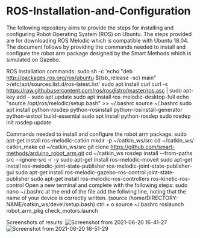 # ROS-Installation-and-Configuration

The following repository aims to provide the steps for installing and configuring Robot Operating System (ROS) on Ubuntu. The steps provided are for downloading ROS Melodic which is compatible with Ubuntu 18.04. The document follows by providing the commands needed to install and configure the robot arm package designed by the Smart Methods which is simulated on Gazebo. 

ROS installation commands:
sudo sh -c 'echo "deb http://packages.ros.org/ros/ubuntu $(lsb_release -sc) main" >/etc/apt/sources.list.d/ros-latest.list'
sudo apt install curl 
curl -s https://raw.githubusercontent.com/ros/rosdistro/master/ros.asc | sudo apt-key add –
sudo apt update
sudo apt install ros-melodic-desktop-full
echo "source /opt/ros/melodic/setup.bash" >> ~/.bashrc
source ~/.bashrc
sudo apt install python-rosdep python-rosinstall python-rosinstall-generator python-wstool build-essential
sudo apt install python-rosdep
sudo rosdep init
rosdep update


Commands needed to install and configure the robot arm package:
sudo apt-get install ros-melodic-catkin
mkdir -p ~/catkin_ws/src
cd ~/catkin_ws/
catkin_make
cd ~/catkin_ws/src
git clone https://github.com/smart-methods/arduino_robot_arm.git 
cd ~/catkin_ws
rosdep install --from-paths src --ignore-src -r -y
sudo apt-get install ros-melodic-moveit
sudo apt-get install ros-melodic-joint-state-publisher ros-melodic-joint-state-publisher-gui
sudo apt-get install ros-melodic-gazebo-ros-control joint-state-publisher
sudo apt-get install ros-melodic-ros-controllers ros-kinetic-ros-control
Open a new terminal and complete with the following steps:
sudo nano ~/.bashrc
at the end of the file add the follwing line, noting that the name of your device is correctly written.
(source /home/DIRECTORY-NAME/catkin_ws/devel/setup.bash)
ctrl + o
source ~/.bashrc
roslaunch robot_arm_pkg check_motors.launch

Screenshots of results:
![Screenshot from 2021-06-20 16-41-27](https://user-images.githubusercontent.com/67293724/127146083-222c791b-b5f8-4c99-9722-bd514c36a8df.png)
![Screenshot from 2021-06-20 16-51-29](https://user-images.githubusercontent.com/67293724/127146119-52bb235c-e11f-49fd-92ad-b9f5cf4d363a.png)
